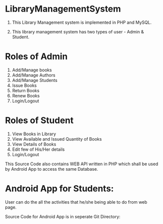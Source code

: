 # LibraryManagementSystem

1. This Library Management system is implemented in PHP and MySQL.

2. This library management system has two types of user - Admin & Student.

# Roles of Admin
1. Add/Manage books
2. Add/Manage Authors
3. Add/Manage Students
4. Issue Books
5. Return Books
6. Renew Books
7. Login/Logout

# Roles of Student
1. View Books in Library
2. View Available and Issued Quantity of Books
3. View Details of Books
4. Edit few of His/Her details
5. Login/Logout

This Source Code also contains WEB API written in PHP which shall be used by Android App to access the same Database.

# Android App for Students:

User can do the all the activities that he/she being able to do from web page.

Source Code for Android App is in seperate Git Directory:

